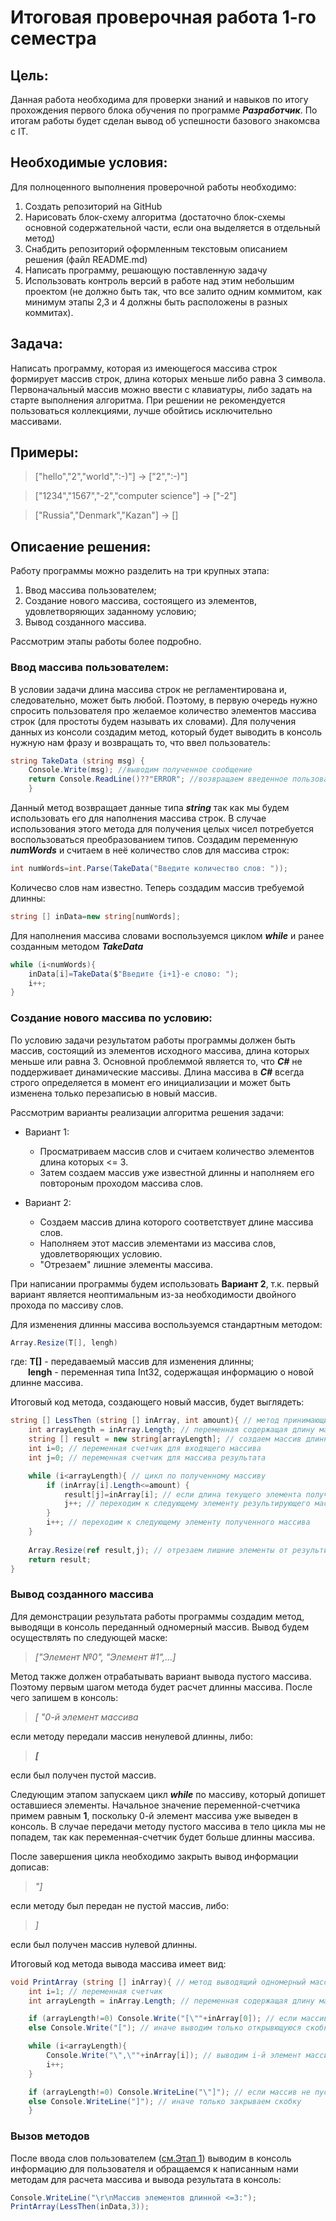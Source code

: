 # Итоговая проверочная работа 1-го семестра

## Цель: 
Данная работа необходима для проверки знаний и навыков по итогу прохождения первого блока обучения по программе _**Разработчик**_. По итогам работы будет сделан вывод об успешности базового знакомсва с IT.

## Необходимые условия:
Для полноценного выполнения проверочной работы необходимо:
1. Создать репозиторий на GitHub
2. Нарисовать блок-схему алгоритма (достаточно блок-схемы основной содержательной части, если она выделяется в отдельный метод)
3. Снабдить репозиторий оформленным текстовым описанием решения (файл README.md)
4. Написать программу, решающую поставленную задачу
5. Использовать контроль версий в работе над этим небольшим проектом (не должно быть так, что все залито одним коммитом, как минимум этапы 2,3 и 4 должны быть расположены в разных коммитах).

## Задача:
Написать программу, которая из имеющегося массива строк формирует массив строк, длина которых меньше либо равна 3 символа. Первоначальный массив можно ввести с клавиатуры, либо задать на старте выполнения алгоритма. При решении не рекомендуется пользоваться коллекциями, лучше обойтись исключительно массивами.

## Примеры:
>["hello","2","world",":-)"] -> ["2",":-)"]

>["1234","1567","-2","computer science"] -> ["-2"]

>["Russia","Denmark","Kazan"] -> []

## Описаение решения:
Работу программы можно разделить на три крупных этапа:
1. Ввод массива пользователем;
2. Создание нового массива, состоящего из элементов, удовлетворяющих заданному условию;
3. Вывод созданного массива.

Рассмотрим этапы работы более подробно.

### Ввод массива пользователем:
В условии задачи длина массива строк не регламентирована и, следовательно, может быть любой. Поэтому, в первую очередь нужно спросить пользователя про желаемое количество элементов массива строк (для простоты будем называть их словами). Для получения данных из консоли создадим метод, который будет выводить в консоль нужную нам фразу и возвращать то, что ввел пользователь:
```c#
string TakeData (string msg) { 
    Console.Write(msg); //выводим полученное сообщение
    return Console.ReadLine()??"ERROR"; //возвращаем введенное пользователем слово
    }
```
Данный метод возвращает данные типа _**string**_ так как мы будем использовать его для наполнения массива строк. В случае использования этого метода для получения целых чисел потребуется воспользоваться преобразованием типов. Создадим переменную _**numWords**_ и считаем в неё количество слов для массива строк:
```c#
int numWords=int.Parse(TakeData("Введите количество слов: "));
```
Количесво слов нам известно. Теперь создадим массив требуемой длинны:
```c#
string [] inData=new string[numWords];
```
Для наполнения массива словами воспользуемся циклом _**while**_ и ранее созданным методом _**TakeData**_

``` c#
while (i<numWords){  
    inData[i]=TakeData($"Введите {i+1}-е слово: ");
    i++;
}
```
### Создание нового массива по условию:
По условию задачи результатом работы программы должен быть массив, состоящий из элементов исходного массива, длина которых меньше или равна 3. Основной проблеммой является то, что _**C#**_ не поддерживает динамические массивы. Длина массива в _**C#**_ всегда строго определяется в момент его инициализации и может быть изменена  только перезаписью в новый массив.

Рассмотрим варианты реализации алгоритма решения задачи:
* Вариант 1:
    * Просматриваем массив слов и считаем количество элементов длина которых <= 3. 
    * Затем создаем массив уже известной длинны и наполняем его повтороным проходом массива слов.

* Вариант 2:
    * Создаем массив длина которого соответствует длине массива слов. 
    * Наполняем этот массив элементами из массива слов, удовлетворяющих условию.
    * "Отрезаем" лишние элементы массива.

При написании программы будем использовать **Вариант 2**, т.к. первый вариант является неоптимальным из-за необходимости двойного прохода по массиву слов.

Для изменения длинны массива воспользуемся стандартным методом:
``` c#
Array.Resize(T[], lengh)
```
где: **T[]** - передаваемый массив для изменения длинны;\
    &emsp;&emsp;**lengh** - переменная типа Int32, содержащая информацию о новой длинне массива. 

Итоговый код метода, создающего новый массив, будет выглядеть:

```c#
string [] LessThen (string [] inArray, int amount){ // метод принимающий массив строк и количество символов и возвращающий массив, состоящий из элементов переданного массива, короче заданной длинны
    int arrayLength = inArray.Length; // переменная содержащая длину массива, чтоб не высчитывать её много раз
    string [] result = new string[arrayLength]; // создаем массив длинной равной полученному массиву для сбора результата
    int i=0; // переменная счетчик для входящего массива
    int j=0; // переменная счетчик для массива результата

    while (i<arrayLength){ // цикл по полученному массиву        
        if (inArray[i].Length<=amount) {
            result[j]=inArray[i]; // если длина текущего элемента полученного массива <= полученного значения, то записываем этот элемент в результат
            j++; // переходим к следующему элементу результирующего массива
        }
        i++; // переходим к следующему элементу полученного массива
    }
    
    Array.Resize(ref result,j); // отрезаем лишние элементы от результирующего массива     
    return result;
}
```
### Вывод созданного массива

Для демонстрации результата работы программы создадим метод, выводящи в консоль переданный одномерный массив. Вывод будем осуществлять по следующей маске:

> _["Элемент №0", "Элемент #1",...]_

Метод также должен отрабатывать вариант вывода пустого массива. Поэтому первым шагом метода будет расчет длинны массива. После чего запишем в консоль:
 >_[ "0-й элемент массива_ 
 
 если методу передали массив ненулевой длинны, либо:
 > _**[**_ 
 
 если был получен пустой массив.

Следующим этапом запускаем цикл _**while**_ по массиву, который допишет оставшиеся элементы. Начальное значение переменной-счетчика примем равным **1**, поскольку 0-й элемент массива уже выведен в консоль. В случае передачи методу пустого массива в тело цикла мы не попадем, так как переменная-счетчик будет больше длинны массива.

После завершения цикла необходимо закрыть вывод информации дописав: 

> _"]_

если методу был передан не пустой массив, либо:

> _]_

если был получен массив нулевой длинны.

Итоговый код метода вывода массива имеет вид:
``` c#
void PrintArray (string [] inArray){ // метод выводящий одномерный массив на экран
    int i=1; // переменная счетчик
    int arrayLength = inArray.Length; // переменная содержащая длину массива, чтоб не высчитывать её много раз 

    if (arrayLength!=0) Console.Write("[\""+inArray[0]); // если массив не пустой, то выводим 0-й элемент с элементами оформления вывода
    else Console.Write("["); // иначе выводим только открывющуюся скобку

    while (i<arrayLength){ 
        Console.Write("\",\""+inArray[i]); // выводим i-й элемент массива
        i++;
    }

    if (arrayLength!=0) Console.WriteLine("\"]"); // если массив не пустой, то закрываем кавычку и квадратную скобку
    else Console.WriteLine("]"); // иначе только закрываем скобку
    }
```


### Вызов методов

После ввода слов пользователем ([см.Этап 1](###-Ввод-массива-пользователем)) выводим в консоль информацию для пользователя и обращаемся к написанным нами методам для расчета массива и вывода результата в консоль:

```c#
Console.WriteLine("\r\nМассив элементов длинной <=3:");
PrintArray(LessThen(inData,3));
```

